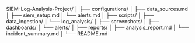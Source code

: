 SIEM-Log-Analysis-Project/
│
├── configurations/
│   ├── data_sources.md
│   ├── siem_setup.md
│   └── alerts.md
│
├── scripts/
│   ├── data_ingestion/
│   └── log_analysis/
│
├── screenshots/
│   ├── dashboards/
│   └── alerts/
│
├── reports/
│   ├── analysis_report.md
│   └── incident_summary.md
│
└── README.md
